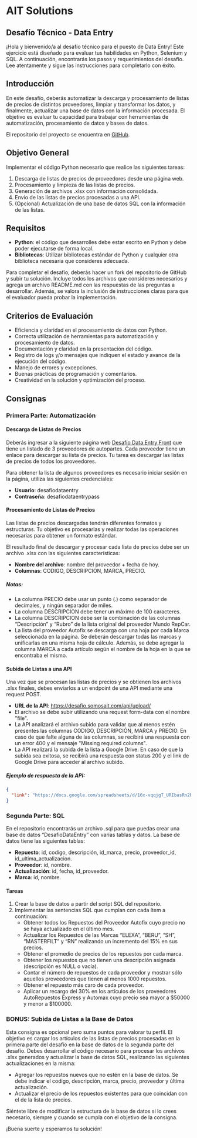 # AIT Solutions

## Desafío Técnico - Data Entry

¡Hola y bienvenido/a al desafío técnico para el puesto de Data Entry! Este ejercicio está diseñado para evaluar tus habilidades en Python, Selenium y SQL. A continuación, encontrarás los pasos y requerimientos del desafío. Lee atentamente y sigue las instrucciones para completarlo con éxito.

## Introducción

En este desafío, deberás automatizar la descarga y procesamiento de listas de precios de distintos proveedores, limpiar y transformar los datos, y finalmente, actualizar una base de datos con la información procesada. El objetivo es evaluar tu capacidad para trabajar con herramientas de automatización, procesamiento de datos y bases de datos.

El repositorio del proyecto se encuentra en [GitHub](https://github.com/elianagarcia5/desafio_data_entry_ait).

## Objetivo General

Implementar el código Python necesario que realice las siguientes tareas:

1. Descarga de listas de precios de proveedores desde una página web.
2. Procesamiento y limpieza de las listas de precios.
3. Generación de archivos .xlsx con información consolidada.
4. Envío de las listas de precios procesadas a una API.
5. (Opcional) Actualización de una base de datos SQL con la información de las listas.

## Requisitos

- **Python**: el código que desarrolles debe estar escrito en Python y debe poder ejecutarse de forma local.
- **Bibliotecas**: Utilizar bibliotecas estándar de Python y cualquier otra biblioteca necesaria que consideres adecuada.

Para completar el desafío, deberás hacer un fork del repositorio de GitHub y subir tu solución. Incluye todos los archivos que consideres necesarios y agrega un archivo README.md con las respuestas de las preguntas a desarrollar. Además, se valora la inclusión de instrucciones claras para que el evaluador pueda probar la implementación.

## Criterios de Evaluación

- Eficiencia y claridad en el procesamiento de datos con Python.
- Correcta utilización de herramientas para automatización y procesamiento de datos.
- Documentación y claridad en la presentación del código.
- Registro de logs y/o mensajes que indiquen el estado y avance de la ejecución del código.
- Manejo de errores y excepciones.
- Buenas prácticas de programación y comentarios.
- Creatividad en la solución y optimización del proceso.

## Consignas

### Primera Parte: Automatización

#### Descarga de Listas de Precios

Deberás ingresar a la siguiente página web [Desafío Data Entry Front](https://desafiodataentryfront.vercel.app/) que tiene un listado de 3 proveedores de autopartes. Cada proveedor tiene un enlace para descargar su lista de precios. Tu tarea es descargar las listas de precios de todos los proveedores.

Para obtener la lista de algunos proveedores es necesario iniciar sesión en la página, utiliza las siguientes credenciales:

- **Usuario**: desafiodataentry
- **Contraseña**: desafiodataentrypass

#### Procesamiento de Listas de Precios

Las listas de precios descargadas tendrán diferentes formatos y estructuras. Tu objetivo es procesarlas y realizar todas las operaciones necesarias para obtener un formato estándar.

El resultado final de descargar y procesar cada lista de precios debe ser un archivo .xlsx con las siguientes características:

- **Nombre del archivo**: nombre del proveedor + fecha de hoy.
- **Columnas**: CODIGO, DESCRIPCION, MARCA, PRECIO.

##### Notas:

- La columna PRECIO debe usar un punto (.) como separador de decimales, y ningún separador de miles.
- La columna DESCRIPCION debe tener un máximo de 100 caracteres.
- La columna DESCRIPCION debe ser la combinación de las columnas “Descripción” y “Rubro” de la lista original del proveedor Mundo RepCar.
- La lista del proveedor Autofix se descarga con una hoja por cada Marca seleccionada en la página. Se deberán descargar todas las marcas y unificarlas en una misma hoja de cálculo. Además, se debe agregar la columna MARCA a cada artículo según el nombre de la hoja en la que se encontraba el mismo.

#### Subida de Listas a una API

Una vez que se procesan las listas de precios y se obtienen los archivos .xlsx finales, debes enviarlos a un endpoint de una API mediante una request POST.

- **URL de la API**: https://desafio.somosait.com/api/upload/
- El archivo se debe subir utilizando una request form-data con el nombre "file".
- La API analizará el archivo subido para validar que al menos estén presentes las columnas CODIGO, DESCRIPCIÓN, MARCA y PRECIO. En caso de que falte alguna de las columnas, se recibirá una respuesta con un error 400 y el mensaje "Missing required columns".
- La API realizará la subida de la lista a Google Drive. En caso de que la subida sea exitosa, se recibirá una respuesta con status 200 y el link de Google Drive para acceder al archivo subido.

##### Ejemplo de respuesta de la API:

```json
{
  "link": "https://docs.google.com/spreadsheets/d/16x-vqqjgT_URIbasRn2RTqbGCzeCbQhf6qOjYtYdzew/edit?usp=sharing"
}
```

### Segunda Parte: SQL

En el repositorio encontrarás un archivo .sql para que puedas crear una base de datos “DesafioDataEntry” con varias tablas y datos. La base de datos tiene las siguientes tablas:

- **Repuesto**: id, codigo, descripción, id_marca, precio, proveedor_id, id_ultima_actualizacion.
- **Proveedor**: id, nombre.
- **Actualización**: id, fecha, id_proveedor.
- **Marca**: id, nombre.

#### Tareas

1. Crear la base de datos a partir del script SQL del repositorio.
2. Implementar las sentencias SQL que cumplan con cada ítem a continuación:
   - Obtener todos los Repuestos del Proveedor Autofix cuyo precio no se haya actualizado en el último mes.
   - Actualizar los Repuestos de las Marcas “ELEXA”, “BERU”, “SH”, “MASTERFILT” y “RN” realizando un incremento del 15% en sus precios.
   - Obtener el promedio de precios de los repuestos por cada marca.
   - Obtener los repuestos que no tienen una descripción asignada (descripción es NULL o vacía).
   - Contar el número de repuestos de cada proveedor y mostrar sólo aquellos proveedores que tienen al menos 1000 repuestos.
   - Obtener el repuesto más caro de cada proveedor.
   - Aplicar un recargo del 30% en los artículos de los proveedores AutoRepuestos Express y Automax cuyo precio sea mayor a $50000 y menor a $100000.

### BONUS: Subida de Listas a la Base de Datos

Esta consigna es opcional pero suma puntos para valorar tu perfil. El objetivo es cargar los artículos de las listas de precios procesadas en la primera parte del desafío en la base de datos de la segunda parte del desafío. Debes desarrollar el código necesario para procesar los archivos .xlsx generados y actualizar la base de datos SQL, realizando las siguientes actualizaciones en la misma:

- Agregar los repuestos nuevos que no estén en la base de datos. Se debe indicar el codigo, descripción, marca, precio, proveedor y última actualización.
- Actualizar el precio de los repuestos existentes para que coincidan con el de la lista de precios.

Siéntete libre de modificar la estructura de la base de datos si lo crees necesario, siempre y cuando se cumpla con el objetivo de la consigna.

¡Buena suerte y esperamos tu solución!
